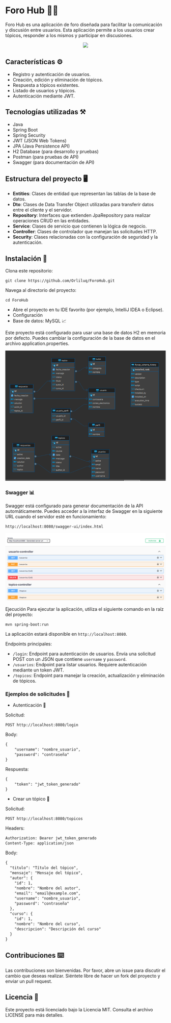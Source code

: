 # Foro Hub 👩‍💻

Foro Hub es una aplicación de foro diseñada para facilitar la comunicación y discusión entre usuarios. Esta aplicación permite a los usuarios crear tópicos, responder a los mismos y participar en discusiones.

<p align="center">
    <img src="https://github.com/Orliluq/ForoHub/assets/122529721/952e8461-2eac-4c28-8fd0-bb676e672528"/>
</p>


## Características ⚙️

- Registro y autenticación de usuarios.
- Creación, edición y eliminación de tópicos.
- Respuesta a tópicos existentes.
- Listado de usuarios y tópicos.
- Autenticación mediante JWT.

## Tecnologías utilizadas ⚒️

- Java
- Spring Boot
- Spring Security
- JWT (JSON Web Tokens)
- JPA (Java Persistence API)
- H2 Database (para desarrollo y pruebas)
- Postman (para pruebas de API)
- Swagger (para documentación de API)

## Estructura del proyecto 🖥️

- **Entities**: Clases de entidad que representan las tablas de la base de datos.
- **Dto**: Clases de Data Transfer Object utilizadas para transferir datos entre el cliente y el servidor.
- **Repository**: Interfaces que extienden JpaRepository para realizar operaciones CRUD en las entidades.
- **Service**: Clases de servicio que contienen la lógica de negocio.
- **Controller**: Clases de controlador que manejan las solicitudes HTTP.
- **Security**: Clases relacionadas con la configuración de seguridad y la autenticación.

## Instalación 🚧

Clona este repositorio:
```
git clone https://github.com/Orliluq/ForoHub.git
```

Navega al directorio del proyecto:
```
cd ForoHub
```
- Abre el proyecto en tu IDE favorito (por ejemplo, IntelliJ IDEA o Eclipse).
- Configuración
- Base de datos: MySQL 📈

Este proyecto está configurado para usar una base de datos H2 en memoria por defecto. Puedes cambiar la configuración de la base de datos en el archivo application.properties.

<p align="center">
  <img src="hub%2Ferd-api.png">
</p>

### Swagger 📊
Swagger está configurado para generar documentación de la API automáticamente. Puedes acceder a la interfaz de Swagger en la siguiente URL cuando el servidor esté en funcionamiento:
```
http://localhost:8080/swagger-ui/index.html
```
![swagger.png](hub%2Fswagger.png)

Ejecución
Para ejecutar la aplicación, utiliza el siguiente comando en la raíz del proyecto:
```
mvn spring-boot:run
```
La aplicación estará disponible en `http://localhost:8080`.

Endpoints principales:
- `/login`: Endpoint para autenticación de usuarios. Envía una solicitud POST con un JSON que contiene `username` y `password`.
- `/usuarios`: Endpoint para listar usuarios. Requiere autenticación mediante un token JWT.
- `/topicos`: Endpoint para manejar la creación, actualización y eliminación de tópicos.

### Ejemplos de solicitudes 📑

- Autenticación 🔐

Solicitud:
```
POST http://localhost:8080/login
```
Body:
```
{
    "username": "nombre_usuario",
    "password": "contraseña"
}
```
Respuesta:
```
{
    "token": "jwt_token_generado"
}
```
- Crear un tópico 📝

Solicitud:
```
POST http://localhost:8080/topicos
```
Headers:
```
Authorization: Bearer jwt_token_generado
Content-Type: application/json
```
Body:
```
{
  "titulo": "Título del tópico",
  "mensaje": "Mensaje del tópico",
  "autor": {
    "id": 1,
    "nombre": "Nombre del autor",
    "email": "email@example.com",
    "username": "nombre_usuario",
    "password": "contraseña"
  },
  "curso": {
    "id": 1,
    "nombre": "Nombre del curso",
    "descripcion": "Descripción del curso"
  }
}
```
## Contribuciones ⌨️
Las contribuciones son bienvenidas. Por favor, abre un issue para discutir el cambio que deseas realizar. Siéntete libre de hacer un fork del proyecto y enviar un pull request.

## Licencia 🚀
Este proyecto está licenciado bajo la Licencia MIT. Consulta el archivo LICENSE para más detalles.
